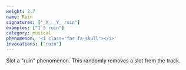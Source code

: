 ```yaml
---
weight: 2.7
name: Ruin
signatures: ["_X_ _Y_ ruin"]
examples: ["1 5 ruin"]
category: musical
phenomenon: '<i class="fas fa-skull"></i>'
invocations: ["ruin"]
---
```

Slot a "ruin" phenomenon. This randomly removes a slot from the track.
